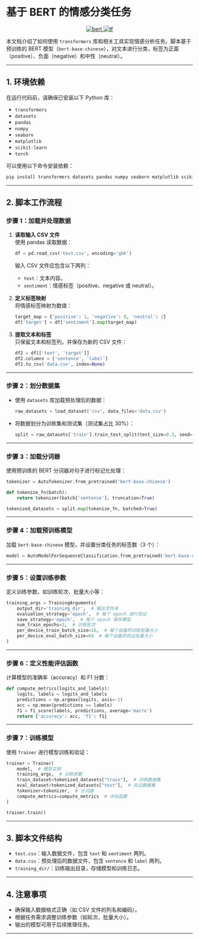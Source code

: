 # 基于 BERT 的情感分类任务

<p align="center">
  <a href="https://github.com/google-research/bert">
    <img src="https://img.shields.io/badge/bert-brightgreen.svg" alt="bert">
  </a>
    <a href="https://github.com/huggingface/transformers">
    <img src="https://img.shields.io/badge/transformers-blueviolet.svg" alt="tf">
  </a>
</p>

本文档介绍了如何使用 `transformers` 库和相关工具实现情感分析任务。脚本基于预训练的 BERT 模型（`bert-base-chinese`），对文本进行分类，标签为正面（positive）、负面（negative）和中性（neutral）。

---

## 1. **环境依赖**

在运行代码前，请确保已安装以下 Python 库：

- `transformers`
- `datasets`
- `pandas`
- `numpy`
- `seaborn`
- `matplotlib`
- `scikit-learn`
- `torch`

可以使用以下命令安装依赖：

```bash
pip install transformers datasets pandas numpy seaborn matplotlib scikit-learn torch
```

---

## 2. **脚本工作流程**

### **步骤 1：加载并处理数据**
1. **读取输入 CSV 文件**  
   使用 pandas 读取数据：
   ```python
   df = pd.read_csv('test.csv', encoding='gbk')
   ```
   输入 CSV 文件应包含以下两列：
   - `text`：文本内容。
   - `sentiment`：情感标签（positive、negative 或 neutral）。

2. **定义标签映射**  
   将情感标签映射为数值：
   ```python
   target_map = {'positive': 1, 'negative': 0, 'neutral': 2}
   df['target'] = df['sentiment'].map(target_map)
   ```

3. **提取文本和标签**  
   只保留文本和标签列，并保存为新的 CSV 文件：
   ```python
   df2 = df[['text', 'target']]
   df2.columns = ['sentence', 'label']
   df2.to_csv('data.csv', index=None)
   ```

---

### **步骤 2：划分数据集**
- 使用 `datasets` 库加载预处理后的数据：
  ```python
  raw_datasets = load_dataset('csv', data_files='data.csv')
  ```

- 将数据划分为训练集和测试集（测试集占比 30%）：
  ```python
  split = raw_datasets['train'].train_test_split(test_size=0.3, seed=42)
  ```

---

### **步骤 3：加载分词器**
使用预训练的 BERT 分词器对句子进行标记化处理：
```python
tokenizer = AutoTokenizer.from_pretrained('bert-base-chinese')

def tokenize_fn(batch):
    return tokenizer(batch['sentence'], truncation=True)

tokenized_datasets = split.map(tokenize_fn, batched=True)
```

---

### **步骤 4：加载预训练模型**
加载 `bert-base-chinese` 模型，并设置分类任务的标签数（3 个）：
```python
model = AutoModelForSequenceClassification.from_pretrained('bert-base-chinese', num_labels=3)
```

---

### **步骤 5：设置训练参数**
定义训练参数，如训练轮次、批量大小等：
```python
training_args = TrainingArguments(
    output_dir='training_dir',  # 输出文件夹
    evaluation_strategy='epoch',  # 每个 epoch 进行验证
    save_strategy='epoch',  # 每个 epoch 保存模型
    num_train_epochs=3,  # 训练轮次
    per_device_train_batch_size=16,  # 每个设备的训练批量大小
    per_device_eval_batch_size=64  # 每个设备的验证批量大小
)
```

---

### **步骤 6：定义性能评估函数**
计算模型的准确率（accuracy）和 F1 分数：
```python
def compute_metrics(logits_and_labels):
    logits, labels = logits_and_labels
    predictions = np.argmax(logits, axis=-1)
    acc = np.mean(predictions == labels)
    f1 = f1_score(labels, predictions, average='macro')
    return {'accuracy': acc, 'f1': f1}
```

---

### **步骤 7：训练模型**
使用 `Trainer` 进行模型训练和验证：
```python
trainer = Trainer(
    model,  # 模型实例
    training_args,  # 训练参数
    train_dataset=tokenized_datasets["train"],  # 训练数据集
    eval_dataset=tokenized_datasets["test"],  # 验证数据集
    tokenizer=tokenizer,  # 分词器
    compute_metrics=compute_metrics  # 评估函数
)

trainer.train()
```

---

## 3. **脚本文件结构**
- `test.csv`：输入数据文件，包含 `text` 和 `sentiment` 两列。
- `data.csv`：预处理后的数据文件，包含 `sentence` 和 `label` 两列。
- `training_dir/`：训练输出目录，存储模型和训练日志。

---

## 4. **注意事项**
- 确保输入数据格式正确（如 CSV 文件的列名和编码）。
- 根据任务需求调整训练参数（如轮次、批量大小）。
- 输出的模型可用于后续推理任务。

--- 
